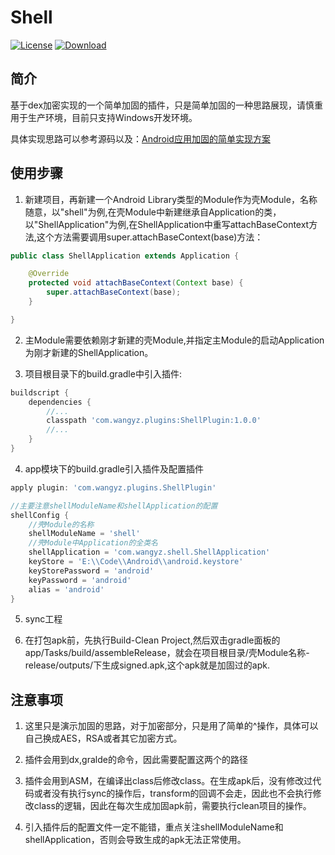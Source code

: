 # Shell

[![License](https://camo.githubusercontent.com/a9d2657f1b6ae12ccbe153dce45bf3c4d6b82aa5/68747470733a2f2f696d672e736869656c64732e696f2f62616467652f4c6963656e73652d4170616368652d2d322e302d627269676874677265656e2e737667)](LICENSE)
[![Download](https://api.bintray.com/packages/milovetingting/maven/ShellPlugin/images/download.svg) ](https://bintray.com/milovetingting/maven/ShellPlugin/_latestVersion)

## 简介

基于dex加密实现的一个简单加固的插件，只是简单加固的一种思路展现，请慎重用于生产环境，目前只支持Windows开发环境。

具体实现思路可以参考源码以及：[Android应用加固的简单实现方案](http://www.milovetingting.cn/2020/04/01/Android/Android%E5%BA%94%E7%94%A8%E5%8A%A0%E5%9B%BA%E7%9A%84%E7%AE%80%E5%8D%95%E5%AE%9E%E7%8E%B0%E6%96%B9%E6%A1%88/)

## 使用步骤

1. 新建项目，再新建一个Android Library类型的Module作为壳Module，名称随意，以"shell"为例,在壳Module中新建继承自Application的类，以"ShellApplication"为例,在ShellApplication中重写attachBaseContext方法,这个方法需要调用super.attachBaseContext(base)方法：

```java
public class ShellApplication extends Application {

    @Override
    protected void attachBaseContext(Context base) {
        super.attachBaseContext(base);
    }

}
```

2. 主Module需要依赖刚才新建的壳Module,并指定主Module的启动Application为刚才新建的ShellApplication。

3. 项目根目录下的build.gradle中引入插件:

```gradle
buildscript {
    dependencies {
        //...
        classpath 'com.wangyz.plugins:ShellPlugin:1.0.0'
        //...
    }
}
```

4. app模块下的build.gradle引入插件及配置插件

```gradle
apply plugin: 'com.wangyz.plugins.ShellPlugin'

//主要注意shellModuleName和shellApplication的配置
shellConfig {
    //壳Module的名称
    shellModuleName = 'shell'
    //壳Module中Application的全类名
    shellApplication = 'com.wangyz.shell.ShellApplication'
    keyStore = 'E:\\Code\\Android\\android.keystore'
    keyStorePassword = 'android'
    keyPassword = 'android'
    alias = 'android'
}
```

5. sync工程

6. 在打包apk前，先执行Build-Clean Project,然后双击gradle面板的app/Tasks/build/assembleRelease，就会在项目根目录/壳Module名称-release/outputs/下生成signed.apk,这个apk就是加固过的apk.

## 注意事项

1. 这里只是演示加固的思路，对于加密部分，只是用了简单的^操作，具体可以自己换成AES，RSA或者其它加密方式。

2. 插件会用到dx,gralde的命令，因此需要配置这两个的路径

3. 插件会用到ASM，在编译出class后修改class。在生成apk后，没有修改过代码或者没有执行sync的操作后，transform的回调不会走，因此也不会执行修改class的逻辑，因此在每次生成加固apk前，需要执行clean项目的操作。

4. 引入插件后的配置文件一定不能错，重点关注shellModuleName和shellApplication，否则会导致生成的apk无法正常使用。
